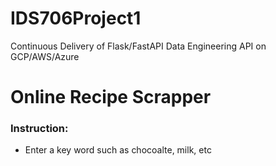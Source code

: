 # IDS706Project1
Continuous Delivery of Flask/FastAPI Data Engineering API on GCP/AWS/Azure

# Online Recipe Scrapper
### Instruction:
* Enter a key word such as chocoalte, milk, etc
